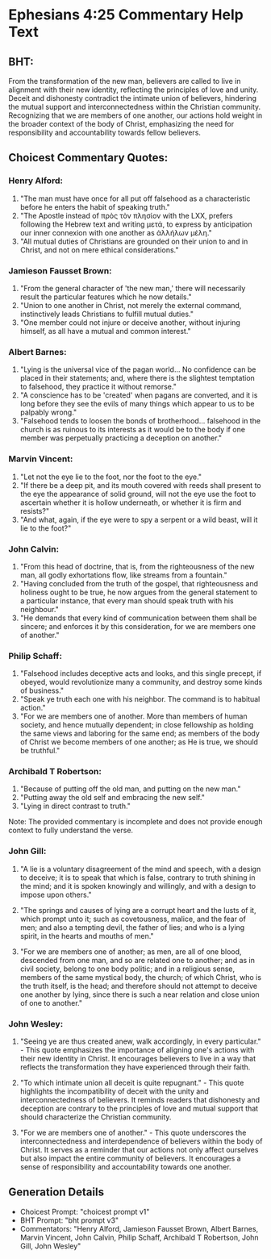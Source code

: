 # Ephesians 4:25 Commentary Help Text

## BHT:
From the transformation of the new man, believers are called to live in alignment with their new identity, reflecting the principles of love and unity. Deceit and dishonesty contradict the intimate union of believers, hindering the mutual support and interconnectedness within the Christian community. Recognizing that we are members of one another, our actions hold weight in the broader context of the body of Christ, emphasizing the need for responsibility and accountability towards fellow believers.

## Choicest Commentary Quotes:
### Henry Alford:
1. "The man must have once for all put off falsehood as a characteristic before he enters the habit of speaking truth."
2. "The Apostle instead of πρὸς τὸν πλησίον with the LXX, prefers following the Hebrew text and writing μετά, to express by anticipation our inner connexion with one another as ἀλλήλων μέλη."
3. "All mutual duties of Christians are grounded on their union to and in Christ, and not on mere ethical considerations."

### Jamieson Fausset Brown:
1. "From the general character of 'the new man,' there will necessarily result the particular features which he now details."
2. "Union to one another in Christ, not merely the external command, instinctively leads Christians to fulfill mutual duties."
3. "One member could not injure or deceive another, without injuring himself, as all have a mutual and common interest."

### Albert Barnes:
1. "Lying is the universal vice of the pagan world... No confidence can be placed in their statements; and, where there is the slightest temptation to falsehood, they practice it without remorse."
2. "A conscience has to be 'created' when pagans are converted, and it is long before they see the evils of many things which appear to us to be palpably wrong."
3. "Falsehood tends to loosen the bonds of brotherhood... falsehood in the church is as ruinous to its interests as it would be to the body if one member was perpetually practicing a deception on another."

### Marvin Vincent:
1. "Let not the eye lie to the foot, nor the foot to the eye."
2. "If there be a deep pit, and its mouth covered with reeds shall present to the eye the appearance of solid ground, will not the eye use the foot to ascertain whether it is hollow underneath, or whether it is firm and resists?"
3. "And what, again, if the eye were to spy a serpent or a wild beast, will it lie to the foot?"

### John Calvin:
1. "From this head of doctrine, that is, from the righteousness of the new man, all godly exhortations flow, like streams from a fountain."
2. "Having concluded from the truth of the gospel, that righteousness and holiness ought to be true, he now argues from the general statement to a particular instance, that every man should speak truth with his neighbour."
3. "He demands that every kind of communication between them shall be sincere; and enforces it by this consideration, for we are members one of another."

### Philip Schaff:
1. "Falsehood includes deceptive acts and looks, and this single precept, if obeyed, would revolutionize many a community, and destroy some kinds of business."
2. "Speak ye truth each one with his neighbor. The command is to habitual action."
3. "For we are members one of another. More than members of human society, and hence mutually dependent; in close fellowship as holding the same views and laboring for the same end; as members of the body of Christ we become members of one another; as He is true, we should be truthful."

### Archibald T Robertson:
1. "Because of putting off the old man, and putting on the new man." 
2. "Putting away the old self and embracing the new self."
3. "Lying in direct contrast to truth."

Note: The provided commentary is incomplete and does not provide enough context to fully understand the verse.

### John Gill:
1. "A lie is a voluntary disagreement of the mind and speech, with a design to deceive; it is to speak that which is false, contrary to truth shining in the mind; and it is spoken knowingly and willingly, and with a design to impose upon others." 

2. "The springs and causes of lying are a corrupt heart and the lusts of it, which prompt unto it; such as covetousness, malice, and the fear of men; and also a tempting devil, the father of lies; and who is a lying spirit, in the hearts and mouths of men."

3. "For we are members one of another; as men, are all of one blood, descended from one man, and so are related one to another; and as in civil society, belong to one body politic; and in a religious sense, members of the same mystical body, the church; of which Christ, who is the truth itself, is the head; and therefore should not attempt to deceive one another by lying, since there is such a near relation and close union of one to another."

### John Wesley:
1. "Seeing ye are thus created anew, walk accordingly, in every particular." - This quote emphasizes the importance of aligning one's actions with their new identity in Christ. It encourages believers to live in a way that reflects the transformation they have experienced through their faith.

2. "To which intimate union all deceit is quite repugnant." - This quote highlights the incompatibility of deceit with the unity and interconnectedness of believers. It reminds readers that dishonesty and deception are contrary to the principles of love and mutual support that should characterize the Christian community.

3. "For we are members one of another." - This quote underscores the interconnectedness and interdependence of believers within the body of Christ. It serves as a reminder that our actions not only affect ourselves but also impact the entire community of believers. It encourages a sense of responsibility and accountability towards one another.


## Generation Details
- Choicest Prompt: "choicest prompt v1"
- BHT Prompt: "bht prompt v3"
- Commentators: "Henry Alford, Jamieson Fausset Brown, Albert Barnes, Marvin Vincent, John Calvin, Philip Schaff, Archibald T Robertson, John Gill, John Wesley"
